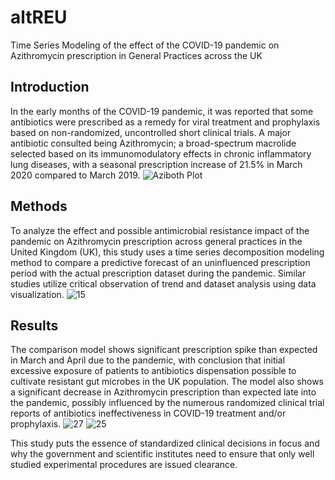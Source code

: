 # altREU
Time Series Modeling of the effect of the COVID-19 pandemic on Azithromycin prescription in General Practices across the UK

## Introduction
In the early months of the COVID-19 pandemic, it was reported that some antibiotics were prescribed as a remedy for viral treatment and prophylaxis based on non-randomized, uncontrolled short clinical trials. A major antibiotic consulted being Azithromycin; a broad-spectrum macrolide selected based on its immunomodulatory effects in chronic inflammatory lung diseases, with a seasonal prescription increase of 21.5% in March 2020 compared to March 2019.
![Aziboth Plot](https://github.com/user-attachments/assets/cea0b30a-99ae-4834-84f4-a0a931a34434)

## Methods
To analyze the effect and possible antimicrobial resistance impact of the pandemic on Azithromycin prescription across general practices in the United Kingdom (UK), this study uses a time series decomposition modeling method to compare a predictive forecast of an uninfluenced prescription period with the actual prescription dataset during the pandemic. Similar studies utilize critical observation of trend and dataset analysis using data visualization. 
![15](https://github.com/user-attachments/assets/5bbb50f3-56c5-49fd-997a-ebfc464d1553)


## Results
The comparison model shows significant prescription spike than expected in March and April due to the pandemic, with conclusion that initial excessive exposure of patients to antibiotics dispensation possible to cultivate resistant gut microbes in the UK population. The model also shows a significant decrease in Azithromycin prescription than expected late into the pandemic, possibly influenced by the numerous randomized clinical trial reports of antibiotics ineffectiveness in COVID-19 treatment and/or prophylaxis. 
![27](https://github.com/user-attachments/assets/f9794fba-5eb0-4d4b-a87e-aba7638a21c6)
![25](https://github.com/user-attachments/assets/9fb2cc37-241e-42c2-bf9a-1d7ff516cf19)

This study puts the essence of standardized clinical decisions in focus and why the government and scientific institutes need to ensure that only well studied experimental procedures are issued clearance.
